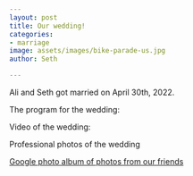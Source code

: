 ```yaml
---
layout: post
title: Our wedding!
categories:
- marriage
image: assets/images/bike-parade-us.jpg
author: Seth

---
```


Ali and Seth got married on April 30th, 2022.

The program for the wedding:

Video of the wedding:

Professional photos of the wedding

[Google photo album of photos from our friends](#)
